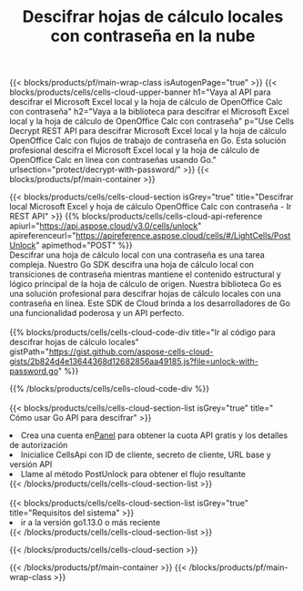 ﻿---
title:  Descifrar hojas de cálculo locales con contraseña en la nube
description: Desbloqueo de API y SDK en la nube para Microsoft Excel y OpenOffice Calc. Hojas de cálculo descifradas por la nube Cells API. SDK admite tipos de lenguajes de desarrollo. Incluyen Android, C#, Go, Java, NodeJS, Perl, PHP, Python, Ruby y Swift.
url: /es/go/protect/decrypt-with-password/
---
{{< blocks/products/pf/main-wrap-class isAutogenPage="true" >}}
{{< blocks/products/cells/cells-cloud-upper-banner h1="Vaya al API para descifrar el Microsoft Excel local y la hoja de cálculo de OpenOffice Calc con contraseña" h2="Vaya a la biblioteca para descifrar el Microsoft Excel local y la hoja de cálculo de OpenOffice Calc con contraseña" p="Use Cells Decrypt REST API para descifrar Microsoft Excel local y la hoja de cálculo OpenOffice Calc con flujos de trabajo de contraseña en Go. Esta solución profesional descifra el Microsoft Excel local y la hoja de cálculo de OpenOffice Calc en línea con contraseñas usando Go." urlsection="protect/decrypt-with-password/" >}}
{{< blocks/products/pf/main-container >}}

{{< blocks/products/cells/cells-cloud-section isGrey="true" title="Descifrar local Microsoft Excel y hoja de cálculo OpenOffice Calc con contraseña - Ir REST API" >}}
{{% blocks/products/cells/cells-cloud-api-reference apiurl="https://api.aspose.cloud/v3.0/cells/unlock" apireferenceurl="https://apireference.aspose.cloud/cells/#/LightCells/PostUnlock" apimethod="POST" %}}
<br/>
Descifrar una hoja de cálculo local con una contraseña es una tarea compleja. Nuestro Go SDK descifra una hoja de cálculo local con transiciones de contraseña mientras mantiene el contenido estructural y lógico principal de la hoja de cálculo de origen. Nuestra biblioteca Go es una solución profesional para descifrar hojas de cálculo locales con una contraseña en línea. Este SDK de Cloud brinda a los desarrolladores de Go una funcionalidad poderosa y un API perfecto.
<br/>
<br/>
{{% blocks/products/cells/cells-cloud-code-div title="Ir al código para descifrar hojas de cálculo locales" gistPath="https://gist.github.com/aspose-cells-cloud-gists/2b824d4e13644368d12682856aa49185.js?file=unlock-with-password.go" %}}
  
{{% /blocks/products/cells/cells-cloud-code-div %}}
<br/>
<br/>
{{< blocks/products/cells/cells-cloud-section-list isGrey="true" title=" Cómo usar Go API para descifrar" >}}
<li> Crea una cuenta en<a href="https://dashboard.aspose.cloud/">Panel</a> para obtener la cuota API gratis y los detalles de autorización</li>
<li>Inicialice CellsApi con ID de cliente, secreto de cliente, URL base y versión API</li>
<li>Llame al método PostUnlock para obtener el flujo resultante</li>
{{< /blocks/products/cells/cells-cloud-section-list >}}
<br/>
<br/>
{{< blocks/products/cells/cells-cloud-section-list isGrey="true" title="Requisitos del sistema" >}}
<li>ir a la versión go1.13.0 o más reciente</li>
{{< /blocks/products/cells/cells-cloud-section-list >}}

{{< /blocks/products/cells/cells-cloud-section >}}

{{< /blocks/products/pf/main-container >}}
{{< /blocks/products/pf/main-wrap-class >}}
